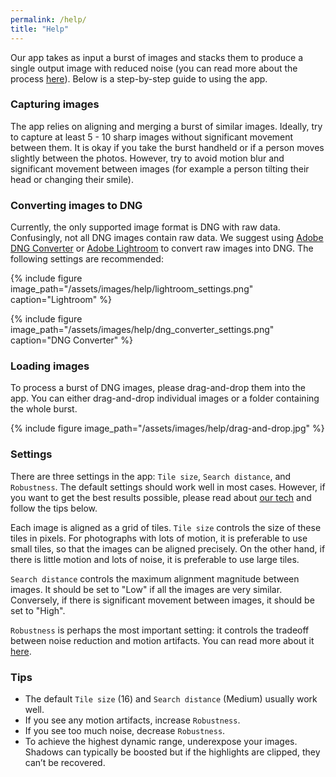 ```yaml
---
permalink: /help/
title: "Help"
---
```


Our app takes as input a burst of images and stacks them to produce a single output image with reduced noise (you can read more about the process [here](/tech/)). Below is a step-by-step guide to using the app.

### Capturing images

The app relies on aligning and merging a burst of similar images. Ideally, try to capture at least 5 - 10 sharp images without significant movement between them. It is okay if you take the burst handheld or if a person moves slightly between the photos. However, try to avoid motion blur and significant movement between images (for example a person tilting their head or changing their smile).

### Converting images to DNG

Currently, the only supported image format is DNG with raw data. Confusingly, not all DNG images contain raw data. We suggest using [Adobe DNG Converter](https://helpx.adobe.com/camera-raw/using/adobe-dng-converter.html) or [Adobe Lightroom](https://www.adobe.com/products/photoshop-lightroom.html) to convert raw images into DNG. The following settings are recommended:

{% include figure image_path="/assets/images/help/lightroom_settings.png" caption="Lightroom" %}

{% include figure image_path="/assets/images/help/dng_converter_settings.png" caption="DNG Converter" %}

### Loading images

To process a burst of DNG images, please drag-and-drop them into the app. You can either drag-and-drop individual images or a folder containing the whole burst.

{% include figure image_path="/assets/images/help/drag-and-drop.jpg" %}

### Settings

There are three settings in the app: `Tile size`, `Search distance`, and `Robustness`. The default settings should work well in most cases. However, if you want to get the best results possible, please read about [our tech](/tech/) and follow the tips below.

Each image is aligned as a grid of tiles. `Tile size` controls the size of these tiles in pixels. For photographs with lots of motion, it is preferable to use small tiles, so that the images can be aligned precisely. On the other hand, if there is little motion and lots of noise, it is preferable to use large tiles.

`Search distance` controls the maximum alignment magnitude between images. It should be set to "Low" if all the images are very similar. Conversely, if there is significant movement between images, it should be set to "High".

`Robustness` is perhaps the most important setting: it controls the tradeoff between noise reduction and motion artifacts. You can read more about it [here](/tech/#merging).


### Tips
- The default `Tile size` (16) and `Search distance` (Medium) usually work well.
- If you see any motion artifacts, increase `Robustness`.
- If you see too much noise, decrease `Robustness`.
- To achieve the highest dynamic range, underexpose your images. Shadows can typically be boosted but if the highlights are clipped, they can’t be recovered.
